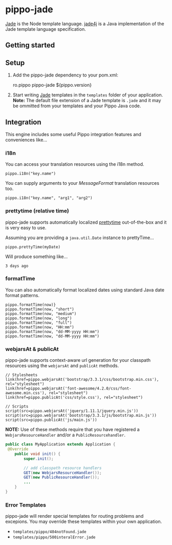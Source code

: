 pippo-jade
=====================

[Jade][jade] is the Node template language. [jade4j][jade4j] is a Java implementation of the Jade template language specification.

Getting started
---------------

Setup
-----

1) Add the pippo-jade dependency to your pom.xml:

    <dependency>
        <groupId>ro.pippo</groupId>
        <artifactId>pippo-jade</artifactId>
        <version>${pippo.version}</version>
    </dependency>

2)  Start writing [Jade][jade] templates in the `templates` folder of your application.
**Note:** The default file extension of a Jade template is `.jade` and it may be ommitted from your templates and your Pippo Java code.

Integration
-----

This engine includes some useful Pippo integration features and conveniences like... 

### i18n

You can access your translation resources using the i18n method.

    pippo.i18n("key.name")

You can supply arguments to your *MessageFormat* translation resources too.

    pippo.i18n("key.name", "arg1", "arg2")

### prettytime (relative time)

pippo-jade supports automatically localized [prettytime][prettytime] out-of-the-box and it is very easy to use.

Assuming you are providing a `java.util.Date` instance to prettyTime...

    pippo.prettyTime(myDate)

Will produce something like...

    3 days ago

### formatTime

You can also automatically format localized dates using standard Java date format patterns.

    pippo.formatTime(now)}
    pippo.formatTime(now, "short")
    pippo.formatTime(now, "medium")
    pippo.formatTime(now, "long")
    pippo.formatTime(now, "full")
    pippo.formatTime(now, "HH:mm")
    pippo.formatTime(now, "dd-MM-yyyy HH:mm")
    pippo.formatTime(now, "dd-MM-yyyy HH:mm")

### webjarsAt & publicAt

pippo-jade supports context-aware url generation for your classpath resources using the `webjarsAt` and `publicAt` methods.

```jade
// Stylesheets
link(href=pippo.webjarsAt('bootstrap/3.3.1/css/bootstrap.min.css'), rel="stylesheet")
link(href=pippo.webjarsAt('font-awesome/4.2.0/css/font-awesome.min.css'), rel="stylesheet")
link(href=pippo.publicAt('css/style.css'), rel="stylesheet")

// Scripts
script(src=pippo.webjarsAt('jquery/1.11.1/jquery.min.js'))
script(src=pippo.webjarsAt('bootstrap/3.3.1/js/bootstrap.min.js'))
script(src=pippo.publicAt('js/main.js'))
```

**NOTE:** Use of these methods require that you have registered a `WebjarsResourceHandler` and/or a `PublicResourcehandler`.

```java
public class MyApplication extends Application {
 @Override
    public void init() {
        super.init();

        // add classpath resource handlers
        GET(new WebjarsResourceHandler());
        GET(new PublicResourceHandler());
        ...
    }
}
```

### Error Templates

pippo-jade will render special templates for routing problems and excepions.  You may override these templates 
within your own application.

- `templates/pippo/404notFound.jade`
- `templates/pippo/500interalError.jade`

[jade]: http://jade-lang.com
[jade4j]: https://github.com/neuland/jade4j
[prettytime]: http://ocpsoft.org/prettytime
